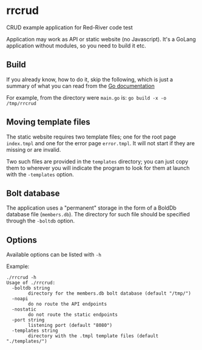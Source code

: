 # rrcrud
CRUD example application for Red-River code test

Application may work as API or static website (no Javascript).
It's a GoLang application without modules, so you need to build it etc.

## Build
If you already know, how to do it, skip the following, which is just a
summary of what you can read from the [Go documentation](https://golang.org/cmd/go/#hdr-Compile_packages_and_dependencies) 

 For example, from the directory were `main.go` is: 
 `go build -x -o /tmp/rrcrud` 
 
## Moving template files
The static website requires two template files; one for the root page `index.tmpl` and one for the error page `error.tmpl`. It will not start if they are missing or are invalid.

Two such files are provided in the `templates` directory; you can just copy them to wherever you will indicate the program to look for them at launch with
the `-templates` option.

## Bolt database
The application uses a "permanent" storage in the form of a BoldDb database file (`members.db`). The directory for such file should be specified through the `-boltdb` option.

## Options

Available options can be listed with `-h`

Example:
```
./rrcrud -h                                                                
Usage of ./rrcrud:
  -boltdb string
    	directory for the members.db bolt database (default "/tmp/")
  -noapi
    	do no route the API endpoints
  -nostatic
    	do not route the static endpoints
  -port string
    	listening port (default "8080")
  -templates string
    	directory with the .tmpl template files (default "./templates/")
```


